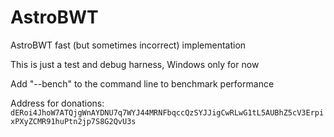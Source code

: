 # AstroBWT
 AstroBWT fast (but sometimes incorrect) implementation
 
 This is just a test and debug harness, Windows only for now
 
 Add "--bench" to the command line to benchmark performance

 Address for donations: `dERoi4JhoW7ATQjgWnAYDNU7q7WYJ44MRNFbqccQzSYJJigCwRLwG1tL5AUBhZ5cV3ErpixPXyZCMR91huPtn2jp7S8G2QvU3s`